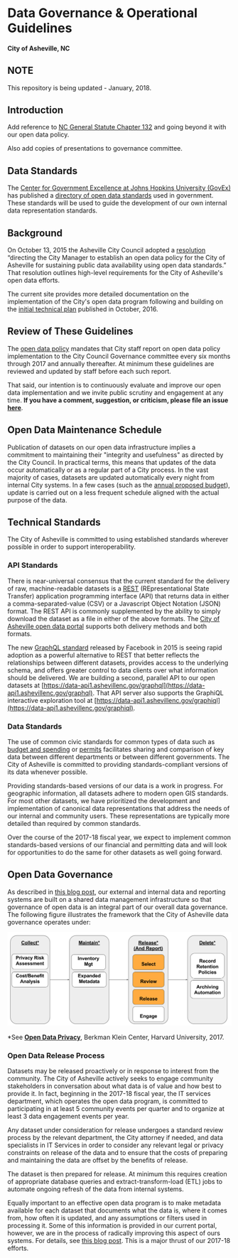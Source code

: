 # Data Governance & Operational Guidelines
#### City of Asheville, NC

## NOTE
This repository is being updated - January, 2018.

## Introduction

Add reference to [NC General Statute Chapter 132](https://www.ncga.state.nc.us/enactedlegislation/statutes/html/bychapter/chapter_132.html) and going beyond it with our open data policy.

Also add copies of presentations to governance committee.

## Data Standards

The [Center for Government Excellence at Johns Hopkins University (GovEx)](https://govex.jhu.edu/) has published a [directory of open data standards](https://datastandards.directory/) used in government. These standards will be used to guide the development of our own internal data representation standards.

## Background
On October 13, 2015 the Asheville City Council adopted a [resolution](http://coablog.ashevillenc.gov/wp-content/uploads/2016/02/Resolution-No.-15-189.pdf) “directing the City Manager to establish an open data policy for the City of Asheville for sustaining public data availability using open data standards.” That resolution outlines high-level requirements for the City of Asheville's open data efforts.

The current site provides more detailed documentation on the implementation of the City's open data program following and building on the [initial technical plan](https://github.com/cityofasheville/open-data-portal-technical-plan-2016) published in October, 2016.

## Review of These Guidelines
The [open data policy](http://coablog.ashevillenc.gov/wp-content/uploads/2016/02/Resolution-No.-15-189.pdf) mandates that City staff report on open data policy implementation to the City Council Governance committee every six months through 2017 and annually thereafter. At minimum these guidelines are reviewed and updated by staff before each such report.

That said, our intention is to continuously evaluate and improve our open data implementation and we invite public scrutiny and engagement at any time. __If you have a comment, suggestion, or criticism, please file an issue [here](https://github.com/cityofasheville/open-data-governance-and-ops-guidelines/issues)__.

## Open Data Maintenance Schedule
Publication of datasets on our open data infrastructure implies a commitment to maintaining their "integrity and usefulness" as directed by the City Council. In practical terms, this means that updates of the data occur automatically or as a regular part of a City process. In the vast majority of cases, datasets are updated automatically every night from internal City systems. In a few cases (such as the [annual proposed budget](http://data.ashevillenc.gov/datasets/6dbc7cc5c7614003a388a614124f00fb_1)), update is carried out on a less frequent schedule aligned with the actual purpose of the data.

## Technical Standards
The City of Asheville is committed to using established standards wherever possible in order to support interoperability.

### API Standards
There is near-universal consensus that the current standard for the delivery of raw, machine-readable datasets is a [REST](https://en.wikipedia.org/wiki/Representational_state_transfer) (REpresentational State Transfer) application programming interface (API) that returns data in either a comma-separated-value (CSV) or a Javascript Object Notation (JSON) format. The REST API is commonly supplemented by the ability to simply download the dataset as a file in either of the above formats. The [City of Asheville open data portal](http://data.ashevillenc.gov/) supports both delivery methods and both formats.

The new [GraphQL standard](http://graphql.org/) released by Facebook in 2015 is seeing rapid adoption as a powerful alternative to REST that better reflects the relationships between different datasets, provides access to the underlying schema,  and offers greater control to data clients over what information should be delivered. We are building a second, parallel API to our open datasets at [https://data-api1.ashevillenc.gov/graphql](https://data-api1.ashevillenc.gov/graphql). That API server also supports the GraphiQL interactive exploration tool at [https://data-api1.ashevillenc.gov/graphiql](https://data-api1.ashevillenc.gov/graphiql).

### Data Standards
The use of common civic standards for common types of data such as [budget and spending](http://specs.frictionlessdata.io/fiscal-data-package/) or [permits](http://permitdata.org/) facilitates sharing and comparison of key data between different departments or between different governments. The City of Asheville is committed to providing standards-compliant versions of its data whenever possible.

Providing standards-based versions of our data is a work in progress. For geographic information, all datasets adhere to modern open GIS standards. For most other datasets, we have prioritized the development and implementation of canonical data representations that address the needs of our internal and community users. These representations are typically more detailed than required by common standards.

Over the course of the 2017-18 fiscal year, we expect to implement common standards-based versions of our financial and permitting data and will look for opportunities to do the same for other datasets as well going forward.

## Open Data Governance

As described in [this blog post](https://digitalsimplicity.io/shared-data-shared-systems-getting-everyone-page/), our external and internal data and reporting systems are built on a shared data management infrastructure so that governance of open data is an integral part of our overall data governance. The following figure illustrates the framework that the City of Asheville data governance operates under:

![Asheville Data Governance Process](./assets/coa_data_governance_framework.png "Asheville Data Governance Process")

*See __[Open Data Privacy](https://dash.harvard.edu/handle/1/30340010)__, Berkman Klein Center, Harvard University, 2017.

### Open Data Release Process

Datasets may be released proactively or in response to interest from the community. The City of Asheville actively seeks to engage community stakeholders in conversation about what data is of value and how best to provide it. In fact, beginning in the 2017-18 fiscal year, the IT services department, which operates the open data program, is committed to participating in at least 5 community events per quarter and to organize at least 3 data engagement events per year.

Any dataset under consideration for release undergoes a standard review process by the relevant department, the City attorney if needed, and data specialists in IT Services in order to consider any relevant legal or privacy constraints on release of the data and to ensure that the costs of preparing and maintaining the data are offset by the benefits of release.

The dataset is then prepared for release. At minimum this requires creation of appropriate database queries and extract-transform-load (ETL) jobs to automate ongoing refresh of the data from internal systems.

Equally important to an effective open data program is to make metadata available for each dataset that documents what the data is, where it comes from, how often it is updated, and any assumptions or filters used in processing it. Some of this information is provided in our current portal, however, we are in the process of radically improving this aspect of ours systems. For details, see [this blog post](https://digitalsimplicity.io/treating-data-like-strategic-asset/). This is a major thrust of our 2017-18 efforts.




